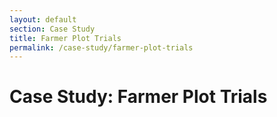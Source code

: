 ```yaml
---
layout: default
section: Case Study
title: Farmer Plot Trials
permalink: /case-study/farmer-plot-trials
---
```


# Case Study: Farmer Plot Trials
